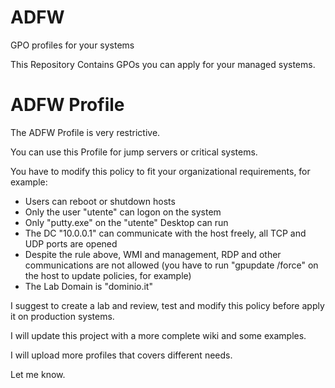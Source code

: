# ADFW
GPO profiles for your systems

This Repository Contains GPOs you can apply for your managed systems.

# ADFW Profile
The ADFW Profile is very restrictive.

You can use this Profile for jump servers or critical systems.

You have to modify this policy to fit your organizational requirements, for example:
- Users can reboot or shutdown hosts
- Only the user "utente" can logon on the system
- Only "putty.exe" on the "utente" Desktop can run
- The DC "10.0.0.1" can communicate with the host freely, all TCP and UDP ports are opened
- Despite the rule above, WMI and management, RDP and other communications are not allowed (you have to run "gpupdate /force" on the host to update policies, for example)
- The Lab Domain is "dominio.it"

I suggest to create a lab and review, test and modify this policy before apply it on production systems.

I will update this project with a more complete wiki and some examples.

I will upload more profiles that covers different needs.

Let me know.
